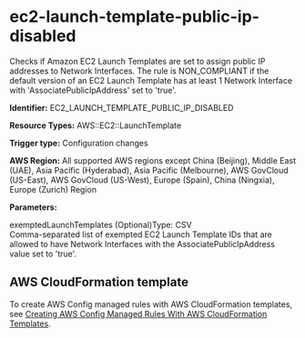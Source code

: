 # ec2\-launch\-template\-public\-ip\-disabled<a name="ec2-launch-template-public-ip-disabled"></a>

Checks if Amazon EC2 Launch Templates are set to assign public IP addresses to Network Interfaces\. The rule is NON\_COMPLIANT if the default version of an EC2 Launch Template has at least 1 Network Interface with 'AssociatePublicIpAddress' set to 'true'\. 

**Identifier:** EC2\_LAUNCH\_TEMPLATE\_PUBLIC\_IP\_DISABLED

**Resource Types:** AWS::EC2::LaunchTemplate

**Trigger type:** Configuration changes

**AWS Region:** All supported AWS regions except China \(Beijing\), Middle East \(UAE\), Asia Pacific \(Hyderabad\), Asia Pacific \(Melbourne\), AWS GovCloud \(US\-East\), AWS GovCloud \(US\-West\), Europe \(Spain\), China \(Ningxia\), Europe \(Zurich\) Region

**Parameters:**

exemptedLaunchTemplates \(Optional\)Type: CSV  
Comma\-separated list of exempted EC2 Launch Template IDs that are allowed to have Network Interfaces with the AssociatePublicIpAddress value set to 'true'\.

## AWS CloudFormation template<a name="w2aac12c33c15b9d207c17"></a>

To create AWS Config managed rules with AWS CloudFormation templates, see [Creating AWS Config Managed Rules With AWS CloudFormation Templates](aws-config-managed-rules-cloudformation-templates.md)\.